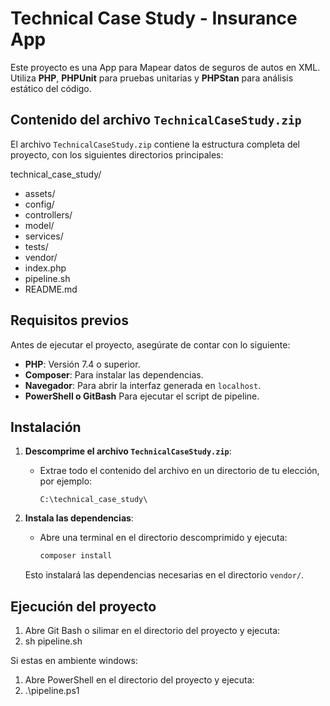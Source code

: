 # Technical Case Study - Insurance App

Este proyecto es una App para Mapear datos de seguros de autos en XML. Utiliza **PHP**, **PHPUnit** para pruebas unitarias y **PHPStan** para análisis estático del código.

## Contenido del archivo `TechnicalCaseStudy.zip`

El archivo `TechnicalCaseStudy.zip` contiene la estructura completa del proyecto, con los siguientes directorios principales:

technical_case_study/
- assets/
- config/
- controllers/
- model/
- services/
- tests/
- vendor/
- index.php
- pipeline.sh
- README.md


## Requisitos previos

Antes de ejecutar el proyecto, asegúrate de contar con lo siguiente:

- **PHP**: Versión 7.4 o superior.
- **Composer**: Para instalar las dependencias.
- **Navegador**: Para abrir la interfaz generada en `localhost`.
- **PowerShell o GitBash** Para ejecutar el script de pipeline.

## Instalación

1. **Descomprime el archivo `TechnicalCaseStudy.zip`**:
   - Extrae todo el contenido del archivo en un directorio de tu elección, por ejemplo:
     ```
     C:\technical_case_study\
     ```

2. **Instala las dependencias**:
   - Abre una terminal en el directorio descomprimido y ejecuta:
     ```bash
     composer install
     ```

   Esto instalará las dependencias necesarias en el directorio `vendor/`.

## Ejecución del proyecto

1. Abre Git Bash o silimar en el directorio del proyecto y ejecuta:
2. sh pipeline.sh

Si estas en ambiente windows:

1. Abre PowerShell en el directorio del proyecto y ejecuta:
2. .\pipeline.ps1
